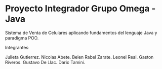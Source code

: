 # Proyecto Integrador Grupo Omega - Java

Sistema de Venta de Celulares aplicando fundamentos del lenguaje Java y paradigma POO.

Integrantes:

Julieta Gutierrez.
Nicolas Abete.
Belen Rabel Zarate.
Leonel Real.
Gaston Riveros.
Gustavo De Llac.
Dario Tamini.
